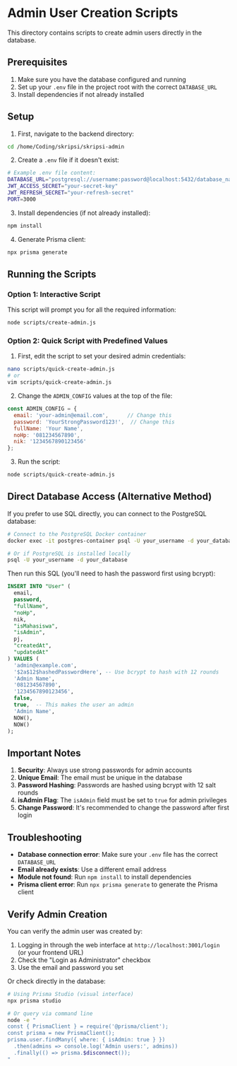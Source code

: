 # Admin User Creation Scripts

This directory contains scripts to create admin users directly in the database.

## Prerequisites

1. Make sure you have the database configured and running
2. Set up your `.env` file in the project root with the correct `DATABASE_URL`
3. Install dependencies if not already installed

## Setup

1. First, navigate to the backend directory:
```bash
cd /home/Coding/skripsi/skripsi-admin
```

2. Create a `.env` file if it doesn't exist:
```bash
# Example .env file content:
DATABASE_URL="postgresql://username:password@localhost:5432/database_name"
JWT_ACCESS_SECRET="your-secret-key"
JWT_REFRESH_SECRET="your-refresh-secret"
PORT=3000
```

3. Install dependencies (if not already installed):
```bash
npm install
```

4. Generate Prisma client:
```bash
npx prisma generate
```

## Running the Scripts

### Option 1: Interactive Script
This script will prompt you for all the required information:

```bash
node scripts/create-admin.js
```

### Option 2: Quick Script with Predefined Values
1. First, edit the script to set your desired admin credentials:
```bash
nano scripts/quick-create-admin.js
# or
vim scripts/quick-create-admin.js
```

2. Change the `ADMIN_CONFIG` values at the top of the file:
```javascript
const ADMIN_CONFIG = {
  email: 'your-admin@email.com',      // Change this
  password: 'YourStrongPassword123!',  // Change this
  fullName: 'Your Name',
  noHp: '081234567890',
  nik: '1234567890123456'
};
```

3. Run the script:
```bash
node scripts/quick-create-admin.js
```

## Direct Database Access (Alternative Method)

If you prefer to use SQL directly, you can connect to the PostgreSQL database:

```bash
# Connect to the PostgreSQL Docker container
docker exec -it postgres-container psql -U your_username -d your_database

# Or if PostgreSQL is installed locally
psql -U your_username -d your_database
```

Then run this SQL (you'll need to hash the password first using bcrypt):
```sql
INSERT INTO "User" (
  email, 
  password, 
  "fullName", 
  "noHp", 
  nik, 
  "isMahasiswa", 
  "isAdmin", 
  pj, 
  "createdAt", 
  "updatedAt"
) VALUES (
  'admin@example.com',
  '$2a$12$hashedPasswordHere', -- Use bcrypt to hash with 12 rounds
  'Admin Name',
  '081234567890',
  '1234567890123456',
  false,
  true,  -- This makes the user an admin
  'Admin Name',
  NOW(),
  NOW()
);
```

## Important Notes

1. **Security**: Always use strong passwords for admin accounts
2. **Unique Email**: The email must be unique in the database
3. **Password Hashing**: Passwords are hashed using bcrypt with 12 salt rounds
4. **isAdmin Flag**: The `isAdmin` field must be set to `true` for admin privileges
5. **Change Password**: It's recommended to change the password after first login

## Troubleshooting

- **Database connection error**: Make sure your `.env` file has the correct `DATABASE_URL`
- **Email already exists**: Use a different email address
- **Module not found**: Run `npm install` to install dependencies
- **Prisma client error**: Run `npx prisma generate` to generate the Prisma client

## Verify Admin Creation

You can verify the admin user was created by:

1. Logging in through the web interface at `http://localhost:3001/login` (or your frontend URL)
2. Check the "Login as Administrator" checkbox
3. Use the email and password you set

Or check directly in the database:
```bash
# Using Prisma Studio (visual interface)
npx prisma studio

# Or query via command line
node -e "
const { PrismaClient } = require('@prisma/client');
const prisma = new PrismaClient();
prisma.user.findMany({ where: { isAdmin: true } })
  .then(admins => console.log('Admin users:', admins))
  .finally(() => prisma.$disconnect());
"
```
